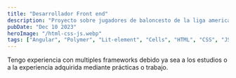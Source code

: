 ```yaml
---
title: "Desarrollador Front end"
description: "Proyecto sobre jugadores de baloncesto de la liga americana"
pubDate: "Dec 10 2023"
heroImage: "/html-css-js.webp"
tags: ["Angular", "Polymer", "Lit-element", "Cells", "HTML", "CSS", "JS"]
---
```

Tengo experiencia con multiples frameworks debido ya sea a los estudios o a la experiencia adquirida mediante prácticas o trabajo.